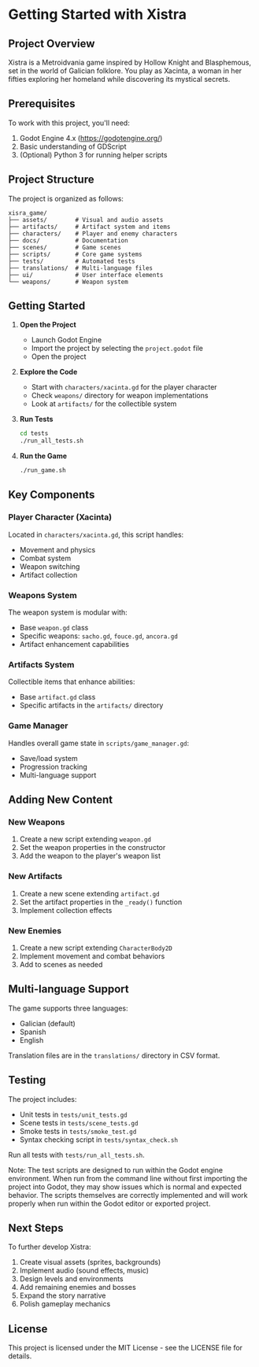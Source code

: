 # Getting Started with Xistra

## Project Overview

Xistra is a Metroidvania game inspired by Hollow Knight and Blasphemous, set in the world of Galician folklore. You play as Xacinta, a woman in her fifties exploring her homeland while discovering its mystical secrets.

## Prerequisites

To work with this project, you'll need:

1. Godot Engine 4.x (https://godotengine.org/)
2. Basic understanding of GDScript
3. (Optional) Python 3 for running helper scripts

## Project Structure

The project is organized as follows:

```
xisra_game/
├── assets/        # Visual and audio assets
├── artifacts/     # Artifact system and items
├── characters/    # Player and enemy characters
├── docs/          # Documentation
├── scenes/        # Game scenes
├── scripts/       # Core game systems
├── tests/         # Automated tests
├── translations/  # Multi-language files
├── ui/            # User interface elements
└── weapons/       # Weapon system
```

## Getting Started

1. **Open the Project**
   - Launch Godot Engine
   - Import the project by selecting the `project.godot` file
   - Open the project

2. **Explore the Code**
   - Start with `characters/xacinta.gd` for the player character
   - Check `weapons/` directory for weapon implementations
   - Look at `artifacts/` for the collectible system

3. **Run Tests**
   ```bash
   cd tests
   ./run_all_tests.sh
   ```

4. **Run the Game**
   ```bash
   ./run_game.sh
   ```

## Key Components

### Player Character (Xacinta)
Located in `characters/xacinta.gd`, this script handles:
- Movement and physics
- Combat system
- Weapon switching
- Artifact collection

### Weapons System
The weapon system is modular with:
- Base `weapon.gd` class
- Specific weapons: `sacho.gd`, `fouce.gd`, `ancora.gd`
- Artifact enhancement capabilities

### Artifacts System
Collectible items that enhance abilities:
- Base `artifact.gd` class
- Specific artifacts in the `artifacts/` directory

### Game Manager
Handles overall game state in `scripts/game_manager.gd`:
- Save/load system
- Progression tracking
- Multi-language support

## Adding New Content

### New Weapons
1. Create a new script extending `weapon.gd`
2. Set the weapon properties in the constructor
3. Add the weapon to the player's weapon list

### New Artifacts
1. Create a new scene extending `artifact.gd`
2. Set the artifact properties in the `_ready()` function
3. Implement collection effects

### New Enemies
1. Create a new script extending `CharacterBody2D`
2. Implement movement and combat behaviors
3. Add to scenes as needed

## Multi-language Support

The game supports three languages:
- Galician (default)
- Spanish
- English

Translation files are in the `translations/` directory in CSV format.

## Testing

The project includes:
- Unit tests in `tests/unit_tests.gd`
- Scene tests in `tests/scene_tests.gd`
- Smoke tests in `tests/smoke_test.gd`
- Syntax checking script in `tests/syntax_check.sh`

Run all tests with `tests/run_all_tests.sh`.

Note: The test scripts are designed to run within the Godot engine environment. When run from the command line without first importing the project into Godot, they may show issues which is normal and expected behavior. The scripts themselves are correctly implemented and will work properly when run within the Godot editor or exported project.

## Next Steps

To further develop Xistra:
1. Create visual assets (sprites, backgrounds)
2. Implement audio (sound effects, music)
3. Design levels and environments
4. Add remaining enemies and bosses
5. Expand the story narrative
6. Polish gameplay mechanics

## License

This project is licensed under the MIT License - see the LICENSE file for details.